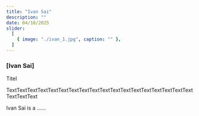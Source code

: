 ```yaml
---
title: "Ivan Sai"
description: ""
date: 04/10/2025
slider:
  [
    { image: "./ivan_1.jpg", caption: "" },
  ]
---
```



### [Ivan Sai]

Titel <br/>

TextTextTextTextTextTextTextTextTextTextTextTextTextTextTextTextTextTextTextTextText

Ivan Sai is a ......